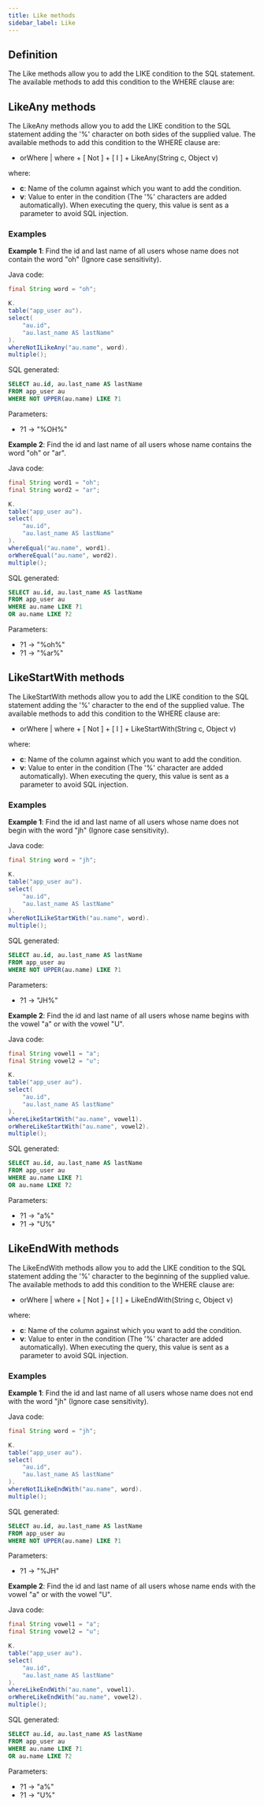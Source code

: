 ```yaml
---
title: Like methods
sidebar_label: Like
---
```


## Definition

The Like methods allow you to add the LIKE condition to the SQL statement. The available methods to add this condition to the WHERE clause are:

## LikeAny methods

The LikeAny methods allow you to add the LIKE condition to the SQL statement adding the '%' character on both sides of the supplied value. The available methods to add this condition to the WHERE clause are:

- orWhere | where + [ Not ] + [ I ] + LikeAny(String c, Object v)

where:

- **c**: Name of the column against which you want to add the condition.
- **v**: Value to enter in the condition (The '%' characters are added automatically). When executing the query, this value is sent as a parameter to avoid SQL injection.

### Examples

**Example 1**: Find the id and last name of all users whose name does not contain the word "oh" (Ignore case sensitivity).

Java code:

```java showLineNumbers
final String word = "oh";

K.
table("app_user au").
select(
    "au.id",
    "au.last_name AS lastName"
).
whereNotILikeAny("au.name", word).
multiple();
```

SQL generated:

```sql showLineNumbers
SELECT au.id, au.last_name AS lastName
FROM app_user au
WHERE NOT UPPER(au.name) LIKE ?1
```

Parameters:

- ?1 → "%OH%"

**Example 2**: Find the id and last name of all users whose name contains the word "oh" or "ar".

Java code:

```java showLineNumbers
final String word1 = "oh";
final String word2 = "ar";

K.
table("app_user au").
select(
    "au.id",
    "au.last_name AS lastName"
).
whereEqual("au.name", word1).
orWhereEqual("au.name", word2).
multiple();
```

SQL generated:

```sql showLineNumbers
SELECT au.id, au.last_name AS lastName
FROM app_user au
WHERE au.name LIKE ?1
OR au.name LIKE ?2
```

Parameters:

- ?1 → "%oh%"
- ?1 → "%ar%"

## LikeStartWith methods

The LikeStartWith methods allow you to add the LIKE condition to the SQL statement adding the '%' character to the end of the supplied value. The available methods to add this condition to the WHERE clause are:

- orWhere | where + [ Not ] + [ I ] + LikeStartWith(String c, Object v)

where:

- **c**: Name of the column against which you want to add the condition.
- **v**: Value to enter in the condition (The '%' character are added automatically). When executing the query, this value is sent as a parameter to avoid SQL injection.

### Examples

**Example 1**: Find the id and last name of all users whose name does not begin with the word "jh" (Ignore case sensitivity).

Java code:

```java showLineNumbers
final String word = "jh";

K.
table("app_user au").
select(
    "au.id",
    "au.last_name AS lastName"
).
whereNotILikeStartWith("au.name", word).
multiple();
```

SQL generated:

```sql showLineNumbers
SELECT au.id, au.last_name AS lastName
FROM app_user au
WHERE NOT UPPER(au.name) LIKE ?1
```

Parameters:

- ?1 → "JH%"

**Example 2**: Find the id and last name of all users whose name begins with the vowel "a" or with the vowel "U".

Java code:

```java showLineNumbers
final String vowel1 = "a";
final String vowel2 = "u";

K.
table("app_user au").
select(
    "au.id",
    "au.last_name AS lastName"
).
whereLikeStartWith("au.name", vowel1).
orWhereLikeStartWith("au.name", vowel2).
multiple();
```

SQL generated:

```sql showLineNumbers
SELECT au.id, au.last_name AS lastName
FROM app_user au
WHERE au.name LIKE ?1
OR au.name LIKE ?2
```

Parameters:

- ?1 → "a%"
- ?1 → "U%"

## LikeEndWith methods

The LikeEndWith methods allow you to add the LIKE condition to the SQL statement adding the '%' character to the beginning of the supplied value. The available methods to add this condition to the WHERE clause are:

- orWhere | where + [ Not ] + [ I ] + LikeEndWith(String c, Object v)

where:

- **c**: Name of the column against which you want to add the condition.
- **v**: Value to enter in the condition (The '%' character are added automatically). When executing the query, this value is sent as a parameter to avoid SQL injection.

### Examples

**Example 1**: Find the id and last name of all users whose name does not end with the word "jh" (Ignore case sensitivity).

Java code:

```java showLineNumbers
final String word = "jh";

K.
table("app_user au").
select(
    "au.id",
    "au.last_name AS lastName"
).
whereNotILikeEndWith("au.name", word).
multiple();
```

SQL generated:

```sql showLineNumbers
SELECT au.id, au.last_name AS lastName
FROM app_user au
WHERE NOT UPPER(au.name) LIKE ?1
```

Parameters:

- ?1 → "%JH"

**Example 2**: Find the id and last name of all users whose name ends with the vowel "a" or with the vowel "U".

Java code:

```java showLineNumbers
final String vowel1 = "a";
final String vowel2 = "u";

K.
table("app_user au").
select(
    "au.id",
    "au.last_name AS lastName"
).
whereLikeEndWith("au.name", vowel1).
orWhereLikeEndWith("au.name", vowel2).
multiple();
```

SQL generated:

```sql showLineNumbers
SELECT au.id, au.last_name AS lastName
FROM app_user au
WHERE au.name LIKE ?1
OR au.name LIKE ?2
```

Parameters:

- ?1 → "a%"
- ?1 → "U%"